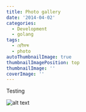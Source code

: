 ```yaml
---
title: Photo gallery
date: '2014-04-02'
categories:
  - Development
  - golang
tags:
  - শ্রেণীকক্ষ
  - photo
autoThumbnailImage: true
thumbnailImagePosition: top
thumbnailImage: ''
coverImage: ''
---
```

Testing

![alt text](https://miro.medium.com/max/854/1*WgROsTKa6diRYTG5K0R5mw.jpeg)
